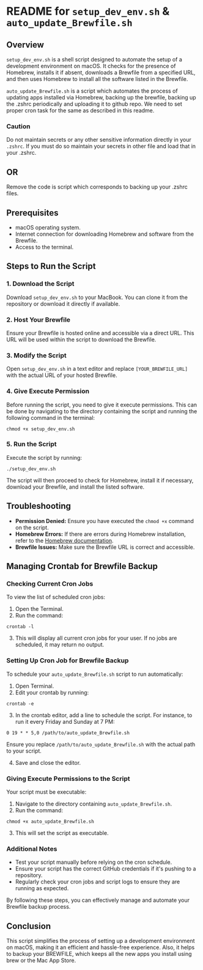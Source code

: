 # README for `setup_dev_env.sh` & `auto_update_Brewfile.sh`

## Overview

`setup_dev_env.sh` is a shell script designed to automate the setup of a development environment on macOS.
It checks for the presence of Homebrew, installs it if absent, downloads a Brewfile from a specified URL, and then uses Homebrew to install all the software listed in the Brewfile.

`auto_update_Brewfile.sh` is a script which automates the process of updating apps installed via Homebrew, backing up the brewfile, backing up the .zshrc periodically and uploading it to github repo.
We need to set proper cron task for the same as described in this readme.

### Caution

Do not maintain secrets or any other sensitive information directly in your ``.zshrc``. If you must do so maintain your secrets in other file and load that in your .zshrc.

## OR

Remove the code is script which corresponds to backing up your .zshrc files.

## Prerequisites

- macOS operating system.
- Internet connection for downloading Homebrew and software from the Brewfile.
- Access to the terminal.

## Steps to Run the Script

### 1. Download the Script

Download `setup_dev_env.sh` to your MacBook. You can clone it from the repository or download it directly if available.

### 2. Host Your Brewfile

Ensure your Brewfile is hosted online and accessible via a direct URL. This URL will be used within the script to download the Brewfile.

### 3. Modify the Script

Open `setup_dev_env.sh` in a text editor and replace `[YOUR_BREWFILE_URL]` with the actual URL of your hosted Brewfile.

### 4. Give Execute Permission

Before running the script, you need to give it execute permissions. This can be done by navigating to the directory containing the script and running the following command in the terminal:

```shell
chmod +x setup_dev_env.sh
```

### 5. Run the Script

Execute the script by running:

```shell
./setup_dev_env.sh
```

The script will then proceed to check for Homebrew, install it if necessary, download your Brewfile, and install the listed software.

## Troubleshooting

- **Permission Denied:** Ensure you have executed the `chmod +x` command on the script.
- **Homebrew Errors:** If there are errors during Homebrew installation, refer to the [Homebrew documentation](https://docs.brew.sh/).
- **Brewfile Issues:** Make sure the Brewfile URL is correct and accessible.

## Managing Crontab for Brewfile Backup

### Checking Current Cron Jobs

To view the list of scheduled cron jobs:

1. Open the Terminal.
2. Run the command:

```shell
crontab -l
```

3. This will display all current cron jobs for your user. If no jobs are scheduled, it may return no output.

### Setting Up Cron Job for Brewfile Backup

To schedule your `auto_update_Brewfile.sh` script to run automatically:

1. Open Terminal.
2. Edit your crontab by running:

```shell
crontab -e
```

3. In the crontab editor, add a line to schedule the script. For instance, to run it every Friday and Sunday at 7 PM:

```shell
0 19 * * 5,0 /path/to/auto_update_Brewfile.sh
```

Ensure you replace `/path/to/auto_update_Brewfile.sh` with the actual path to your script.

4. Save and close the editor.

### Giving Execute Permissions to the Script

Your script must be executable:

1. Navigate to the directory containing `auto_update_Brewfile.sh`.
2. Run the command:

```shell
chmod +x auto_update_Brewfile.sh
```

3. This will set the script as executable.

### Additional Notes

- Test your script manually before relying on the cron schedule.
- Ensure your script has the correct GitHub credentials if it's pushing to a repository.
- Regularly check your cron jobs and script logs to ensure they are running as expected.

By following these steps, you can effectively manage and automate your Brewfile backup process.

## Conclusion

This script simplifies the process of setting up a development environment on macOS, making it an efficient and hassle-free experience. Also, it helps to backup your BREWFILE, which keeps all the new apps you install using brew or the Mac App Store.
